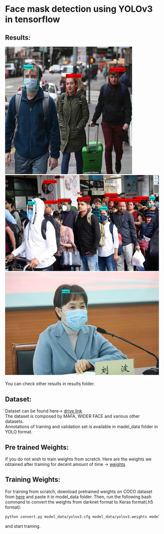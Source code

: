# Face mask detection using YOLOv3 in tensorflow
## Results:
![Face mask detection result image](/results/z4.jpg)
![Face mask detection result image](/results/z5.jpg)
![Face mask detection result image](/results/z3.jpg)<br/><br/>
You can check other results in results folder.<br/>
## Dataset:
Dataset can be found here-> [drive link](https://drive.google.com/drive/folders/1pAxEBmfYLoVtZQlBT3doxmesAO7n3ES1?usp=sharing) <br/>
The dataset is composed by MAFA, WIDER FACE and various other datasets.<br/>
Annotations of training and validation set is available in madel_data folder in YOLO format.
## Pre trained Weights:
If you do not wish to train weights from scratch. Here are the weights we obtained after training for decent amount of time -> 
[weights](https://drive.google.com/file/d/1-BL5nkVSjwBxOpDbTzBWOIHn8I-HopaF/view?usp=sharing)<br/> 
## Training Weights:
For training from scratch, download pretrained weights on COCO dataset from [here](https://pjreddie.com/media/files/yolov3.weights) and paste it in model_data folder. Then, 
run the following bash command to convert the weights from darknet format to Keras format(.h5 format):
```bash
python convert.py model_data/yolov3.cfg model_data/yolov3.weights model_data/yolo_weights.h5
```
and start training.<br/><br/>
